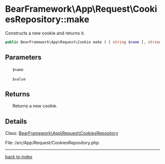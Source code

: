 # BearFramework\App\Request\CookiesRepository::make

Constructs a new cookie and returns it.

```php
public BearFramework\App\Request\Cookie make ( [ string $name [, string $value ]] )
```

## Parameters

&nbsp;&nbsp;&nbsp;&nbsp;&nbsp;&nbsp;`$name`

&nbsp;&nbsp;&nbsp;&nbsp;&nbsp;&nbsp;`$value`

## Returns

&nbsp;&nbsp;&nbsp;&nbsp;&nbsp;&nbsp;Returns a new cookie.

## Details

Class: [BearFramework\App\Request\CookiesRepository](bearframework.app.request.cookiesrepository.class.md)

File: /src/App/Request/CookiesRepository.php

---

[back to index](index.md)

